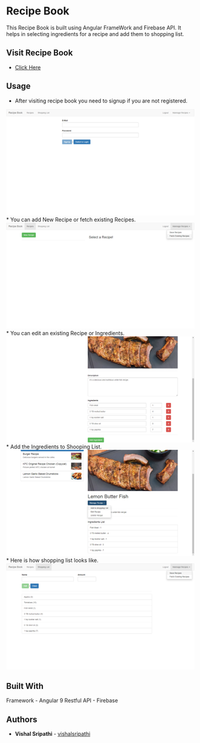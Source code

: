 # Recipe Book
This Recipe Book is built using Angular FrameWork and Firebase API. It helps in selecting ingredients for a recipe and add them to shopping list.

## Visit Recipe Book
* [Click Here](https://recipe-book-91f0d.web.app/)

## Usage 
* After visiting recipe book you need to signup if you are not registered.
<img src="screenshots/Screenshot%20(55).png">
* You can add New Recipe or fetch existing Recipes.
<img src="screenshots/Screenshot%20(56).png">
* You can edit an existing Recipe or Ingredients.
<img src="screenshots/Screenshot%20(59).png">
* Add the Ingredients to Shooping List.
<img src="screenshots/Screenshot%20(60).png">
* Here is how shopping list looks like.
<img src="screenshots/Screenshot%20(61).png">


## Built With
Framework - Angular 9
Restful API - Firebase

## Authors
* **Vishal Sripathi** - [vishalsripathi](https://github.com/vishalsripathi)
